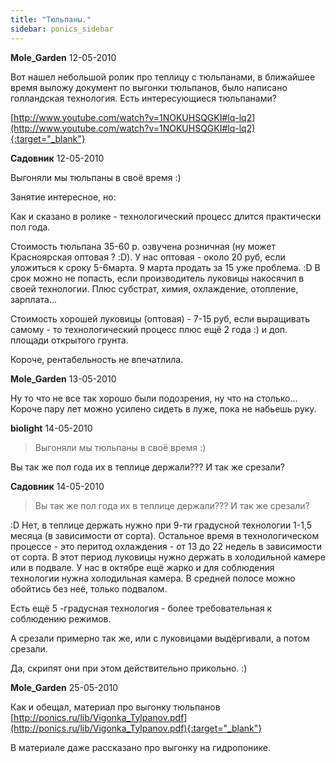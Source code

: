 ```yaml
---
title: "Тюльпаны."
sidebar: ponics_sidebar
---
```


**Mole_Garden** 12-05-2010

Вот нашел небольшой ролик про теплицу с тюльпанами, в ближайшее время выложу документ по выгонки тюльпанов, было написано голландская технология. Есть интересующиеся тюльпанами? 

[http://www.youtube.com/watch?v=1NOKUHSQGKI#lq-lq2](http://www.youtube.com/watch?v=1NOKUHSQGKI#lq-lq2){:target="_blank"}


**Садовник** 12-05-2010

Выгоняли мы тюльпаны в своё время :)

Занятие интересное, но:

Как и сказано в ролике - технологический процесс длится практически пол года.

Стоимость тюльпана 35-60 р. озвучена розничная (ну может Красноярская оптовая ? :D). У нас оптовая - около 20 руб, если уложиться к сроку 5-6марта. 9 марта продать за 15 уже проблема. :D В срок можно не попасть, если производитель луковицы накосячил в своей технологии. Плюс субстрат, химия, охлаждение, отопление, зарплата...

Стоимость хорошей луковицы (оптовая) - 7-15 руб, если выращивать самому - то технологический процесс плюс ещё 2 года :) и доп. площади открытого грунта.

Короче, рентабельность не впечатлила.


**Mole_Garden** 13-05-2010

Ну то что не все так хорошо были подозрения, ну что на столько... Короче пару лет можно усилено сидеть в луже, пока не набьешь руку. 


**biolight** 14-05-2010

> Выгоняли мы тюльпаны в своё время :)

Вы так же пол года их в теплице держали??? И так же срезали?


**Садовник** 14-05-2010

> Вы так же пол года их в теплице держали??? И так же срезали?

:D Нет, в теплице держать нужно при 9-ти градусной технологии 1-1,5 месяца (в зависимости от сорта). Остальное время в технологическом процессе - это перитод охлаждения - от 13 до 22 недель в зависимости от сорта. В этот период луковицы нужно держать в холодильной камере или в подвале. У нас в октябре ещё жарко и для соблюдения технологии нужна холодильная камера. В средней полосе можно обойтись без неё, только подвалом.

Есть ещё 5 -градусная технология - более требовательная к соблюдению режимов.

А срезали примерно так же, или с луковицами выдёргивали, а потом срезали.

Да, скрипят они при этом действительно прикольно. :)


**Mole_Garden** 25-05-2010

Как и обещал, материал про выгонку тюльпанов [http://ponics.ru/lib/Vigonka_Tylpanov.pdf](http://ponics.ru/lib/Vigonka_Tylpanov.pdf){:target="_blank"}

В материале даже рассказано про выгонку на гидропонике. 


